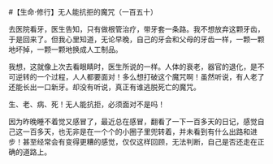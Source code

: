 #【生命⋅修行】无人能抗拒的魔咒（一百五十）

去医院看牙，医生告知，只有做根管治疗，带牙套一条路。我不想放弃这颗牙齿，于是回来了。但我心里知道，无论早晚，自己的牙会和父母的牙齿一样，一颗一颗地坏掉，一颗一颗地换成人工制品。

我想，这就像上次去看眼睛时，医生所说的一样。人体的衰老，器官的退化，是不可逆转的一个过程，人人都要面对！多么想打破这个魔咒啊！虽然听说，有人老了还能长出一口新牙。却没有听说，真正有谁逃脱死亡的魔咒。

生、老、病、死！无人能抗拒，必须面对不是吗！

因为昨晚睡不着觉又感冒了，最近总在感冒，翻看了一下一百多天的日记，感觉自己这一百多天，也无非是在一个个的小圈子里兜转着，并未看到有什么出路和进步！甚至经常会有变得更糟的感觉，仅仅这样回顾，无法判断，自己是否还走在正确的道路上。